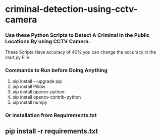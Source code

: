 # criminal-detection-using-cctv-camera


### Use these Python Scripts to Detect A Criminal in the Public Locations By using CCTV Camera.
These Scripts Have accuracy of 40% you can change the accuracy in the start,py File


### Commands to Run before Doing Anything

1) pip install --upgrade pip
2) pip install Pillow
3) pip install opencv-python
4) pip install opencv-contrib-python 
5) pip install numpy

### Or installation from Requirements.txt
## pip install -r requirements.txt
